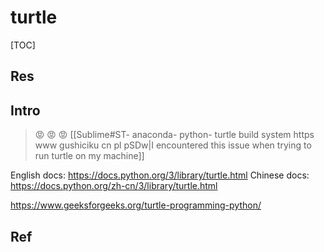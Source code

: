 # turtle

[TOC]



## Res


## Intro
> 😡 😡 😡 
> [[Sublime#ST- anaconda- python- turtle build system https www gushiciku cn pl pSDw|I encountered this issue when trying to run turtle on my machine]]

English docs: https://docs.python.org/3/library/turtle.html
Chinese docs: https://docs.python.org/zh-cn/3/library/turtle.html

https://www.geeksforgeeks.org/turtle-programming-python/


## Ref